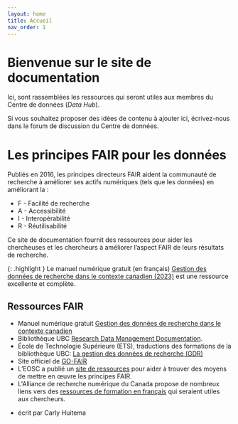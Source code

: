 ```yaml
---
layout: home
title: Accueil
nav_order: 1
---
```

# Bienvenue sur le site de documentation

Ici, sont rassemblées les ressources qui seront utiles aux membres du Centre de données (*Data Hub*).

Si vous souhaitez proposer des idées de contenu à ajouter ici, écrivez-nous dans le forum de discussion du Centre de données.

# Les principes FAIR pour les données

Publiés en 2016, les principes directeurs FAIR aident la communauté de recherche à améliorer ses actifs numériques (tels que les données) en améliorant la :
* F - Facilité de recherche
* A - Accessibilité
* I - Interopérabilité
* R - Réutilisabilité

Ce site de documentation fournit des ressources pour aider les chercheuses et les chercheurs à améliorer l’aspect FAIR de leurs résultats de recherche.

{: .highlight }
Le manuel numérique gratuit (en français) [Gestion des données de recherche dans le contexte canadien (2023)](https://ecampusontario.pressbooks.pub/gdrcanada/) est une ressource excellente et complète.


## Ressources FAIR
* Manuel numérique gratuit [Gestion des données de recherche dans le contexte canadien](https://ecampusontario.pressbooks.pub/gdrcanada/)
* Bibliothèque UBC [Research Data Management Documentation](https://ubc-library-rc.github.io/rdm/).
* École de Technologie Supérieure (ETS), traductions des formations de la bibliothèque UBC: [La gestion des données de recherche (GDR)](https://etsmtl.libguides.com/gdr/pausedonnees)
* Site officiel de [GO-FAIR](https://www.go-fair.org/fair-principles/)
* L’EOSC a publié un [site de ressources](https://catalogue.fair-impact.eu/resources) pour aider à trouver des moyens de mettre en œuvre les principes FAIR.
* L'Alliance de recherche numérique du Canada propose de nombreux liens vers des [ressources de formation en français](https://alliancecan.ca/fr/services/gestion-des-donnees-de-recherche/apprentissage-et-ressources/ressources-de-formation) qui seraient utiles aux chercheurs.

- écrit par Carly Huitema
